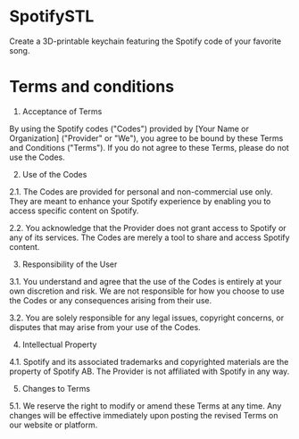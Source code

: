 # SpotifySTL
Create a 3D-printable keychain featuring the Spotify code of your favorite song.

# Terms and conditions

1. Acceptance of Terms

By using the Spotify codes ("Codes") provided by [Your Name or Organization] ("Provider" or "We"), you agree to be bound by these Terms and Conditions ("Terms"). If you do not agree to these Terms, please do not use the Codes.

2. Use of the Codes

2.1. The Codes are provided for personal and non-commercial use only. They are meant to enhance your Spotify experience by enabling you to access specific content on Spotify.

2.2. You acknowledge that the Provider does not grant access to Spotify or any of its services. The Codes are merely a tool to share and access Spotify content.

3. Responsibility of the User

3.1. You understand and agree that the use of the Codes is entirely at your own discretion and risk. We are not responsible for how you choose to use the Codes or any consequences arising from their use.

3.2. You are solely responsible for any legal issues, copyright concerns, or disputes that may arise from your use of the Codes.

4. Intellectual Property

4.1. Spotify and its associated trademarks and copyrighted materials are the property of Spotify AB. The Provider is not affiliated with Spotify in any way.

5. Changes to Terms

5.1. We reserve the right to modify or amend these Terms at any time. Any changes will be effective immediately upon posting the revised Terms on our website or platform.
